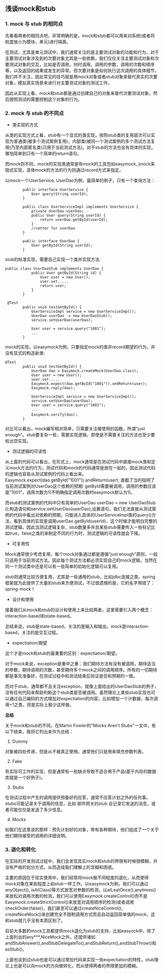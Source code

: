 ## 浅谈mock和stub

### 1. mock 与 stub 的相同点

先看看两者的相同点吧，非常明确的是，mock和stub都可以用来对系统(或者将粒度放小为模块，单元)进行隔离。

在测试，尤其是单元测试中，我们通常关注的是主要测试对象的功能和行为，对于主要测试对象涉及到的次要对象尤其是一些依赖，我们仅仅关注主要测试对象和次要测试对象的交互，比如是否调用，何时调用，调用的参数，调用的次数和顺序等，以及返回的结果或发生的异常。但次要对象是如何执行这次调用的具体细节，我们并不关注，因此常见的技巧就是用mock对象或者stub对象来替代真实的次要对象，模拟真实场景来进行对主要测试对象的测试工作。

因此从实现上看，mock和stub都是通过创建自己的对象来替代次要测试对象，然后按照测试的需要控制这个对象的行为。

### 2. mock 与 stub 的不同点

+ 类实现的方式

从类的实现方式上看，stub有一个显式的类实现，按照stub类的复用层次可以实现为普通类(被多个测试案例复用)，内部类(被同一个测试案例的多个测试方法复用)乃至内部匿名类(只用于当前测试方法)。对于stub的方法也会有具体的实现，哪怕简单到只有一个简单的return语句。

而mock则不同，mock的实现类通常是有mock的工具包如easymock, jmock来隐式实现，具体mock的方法的行为则通过record方式来指定。

以mock一个UserService, UserDao为例，最简单的例子，只有一个查询方法：

```
        public interface UserService {
			User query(String userId);
		}

		public class UserServiceImpl implements UserService {
			private UserDao userDao;
			public User query(String userId) {
				return userDao.getById(userId);
			}
			//setter for userDao
		}

		public interface UserDao {
			User getById(String userId);
		}
```

stub的标准实现，需要自己实现一个类并实现方法:

```
public class UserDaoStub implements UserDao {
			public User getById(String id) {
				User user = new User();
				user.set.....
				return user;
			}
		}

 @Test
		public void testGetById() {
			UserServiceImpl service = new UserServiceImpl();
			UserDao userDao  = new UserDaoStub();
			service.setUserDao(userDao);

			User user = service.query("1001");
			...
		}
```

mock的实现，以easymock为例，只要指定mock的类并record期望的行为，并没有显式的构造新类:

```
@Test
		public void testGetById() {
			UserDao dao = Easymock.createMock(UserDao.class);
			User user = new User();
			user.set.....
			Easymock.expect(dao.getById("1001")).andReturn(user);
			Easymock.reply(dao);

			UserServiceImpl service = new UserServiceImpl();
			service.setUserDao(userDao);
			User user = service.query("1001");
			...
			Easymock.verify(dao)；
		}
```

对比可以看出，mock编写相对简单，只需要关注被使用的函数，所谓"just enough"。stub要复杂一些，需要实现逻辑，即使是不需要关注的方法也至少要给出空实现。

+ 测试逻辑的可读性

从上面的代码可以看出，在形式上，mock通常是在测试代码中直接mock类和定义mock方法的行为，测试代码和mock的代码通常是放在一起的，因此测试代码的逻辑也容易从测试案例的代码上看出来。Easymock.expect(dao.getById("1001")).andReturn(user); 直截了当的指明了当前测试案例对UserDao这个依赖的预期: getById需要被调用，调用的参数应该是"1001"，调用次数为1(不明确指定调用次数时easymock默认为1)。

而stub的测试案例的代码中只有简单的UserDao userDao  = new UserDaoStub ();构造语句和service.setUserDao(userDao);设置语句，我们无法直接从测试案例的代码中看出对依赖的预期，只能进入具体的UserServiceImpl类的query()方法，看到具体的实现是调用userDao.getById(userId)，这个时候才能明白完整的测试逻辑。因此当测试逻辑复杂，stub数量多并且某些stub需要传入一些标记比如true，false之类的来制定不同的行为时，测试逻辑的可读性就会下降。

+ 可复用性

Mock通常很少考虑复用，每个mock对象通过都是遵循"just enough"原则，一般只适用于当前测试方法。因此每个测试方法都必须实现自己的mock逻辑，当然在同一个测试类中还是可以有一些简单的初始化逻辑可以复用。

stub则通常比较方便复用，尤其是一些通用的stub，比如jdbc连接之类。spring框架就为此提供了大量的stub来方便测试，不过很遗憾的是，它的名字用错了：spring-mock！

+ 设计和使用

接着我们从mock和stub的设计和使用上来比较两者，这里需要引入两个概念：interaction-based和state-based。

总结来说，stub是state-based，关注的是输入和输出。mock是interaction-based，关注的是交互过程。

+ expectiation/期望

这个才是mock和stub的最重要的区别：expectiation/期望。

对于mock来说，exception是重中之重：我们期待方法有没有被调用，期待适当的参数，期待调用的次数，甚至期待多个mock之间的调用顺序。所有的一切期待都是事先准备好，在测试过程中和测试结束后验证是否和预期的一致。

而对于stub，通常都不会关注exception，就像上面给出的UserDaoStub的例子，没有任何代码来帮助判断这个stub类是否被调用。虽然理论上某些stub实现也可以通过自己编码的方式增加对expectiation的内容，比如增加一个计数器，每次调用+1之类，但是实际上极少这样做。

**总结**

关于mock和stub的不同，在Martin Fowler的"Mocks Aren't Stubs"一文中，有以下结束，我将它列出来作为总结：

1. Dummy

对象被四处传递，但是从不被真正使用。通常他们只是用来填充参数列表。

2. Fake

有实际可工作的实现，但是通常有一些缺点导致不适合用于产品(基于内存的数据库就是一个好例子)。

3. Stubs

在测试过程中产生的调用提供预备好的应答，通常不应答计划之外的任何事。stubs可能记录关于调用的信息，比如 邮件网关的stub 会记录它发送的消息，或者可能仅仅是发送了多少信息。

4. Mocks

如我们在这里说的那样：预先计划好的对象，带有各种期待，他们组成了一个关于他们期待接受的调用的详细说明。

### 3. 退化和转化

在实际的开发测试过程中，我们会发现其实mock和stub的界限有时候很模糊，并没有严格的划分方式，从而造成我们理解上的含糊和困惑。

主要的原因在于现实使用中，我们经常将mock做不同程度的退化，从而使得mock对象在某些程度上如stub一样工作。以easymock为例，我们可以通过anyObject(), isA(Class)等方式放宽对参数的检测，以atLeatOnce(),anytimes()来放松对调用次数的检测，我们可以使用Easymock.createControl()而不是Easymock.createStrictControl()来放宽对调用顺序的检测(或者调用checkOrder(false))，我们甚至可以通过createNiceControl(), createNiceMock()来创建完全不限制调用方式而且自动返回简单值的mock，这和stub就几乎没有本质区别了。

目前大多数的mock工具都提供mock退化为stub的支持，比如easyock中，除了上面列出的any***,NiceMock之外，还提供诸如andStubAnswer(),andStubDelegateTo(),andStubReturn(),andStubThrow()和asStub()。

上面也谈到过stub也是可以通过增加代码来实现一些expectiation的特性，stub理论上也是可以向mock的方向做转化，而从使得两者的界限更加的模糊。